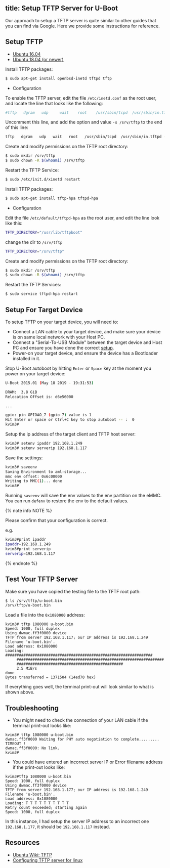 title: Setup TFTP Server for U-Boot
---

Our approach to setup a TFTP server is quite similar to other guides that you can find via Google.
Here we provide some instructions for reference.

## Setup TFTP

<ul class="nav nav-tabs" id="myTab" role="tablist">
  <li class="nav-item" role="presentation">
    <a class="nav-link active" id="16.04-tab" data-toggle="tab" href="#16.04" role="tab" aria-controls="16.04" aria-selected="true">Ubuntu 16.04</a>
  </li>
  <li class="nav-item" role="presentation">
    <a class="nav-link" id="18.04-tab" data-toggle="tab" href="#18.04" role="tab" aria-controls="18.04" aria-selected="false">Ubuntu 18.04 (or newer)</a>
  </li>
</ul>
<div class="tab-content" id="myTabContent">
<div class="tab-pane fade show active" id="16.04" role="tabpanel" aria-labelledby="16.04-tab">

Install TFTP packages:

```bash
$ sudo apt-get install openbsd-inetd tftpd tftp
```

* Configuration

To enable the TFTP server, edit the file `/etc/inetd.conf` as the root user, and locate the line that looks like the following:

```bash
#tftp   dgram   udp     wait    root    /usr/sbin/tcpd  /usr/sbin/in.tftpd
```

Uncomment this line, and add the option and value `-s /srv/tftp` to the end of this line: 

```bash
tftp   dgram   udp   wait   root   /usr/sbin/tcpd  /usr/sbin/in.tftpd -s /srv/tftp
```

Create and modify permissions on the TFTP root directory:

```bash
$ sudo mkdir /srv/tftp
$ sudo chown -R $(whoami) /srv/tftp
```

Restart the TFTP Service:

```bash
$ sudo /etc/init.d/xinetd restart
```
</div>

<div class="tab-pane fade show" id="18.04" role="tabpanel" aria-labelledby="18.04-tab">

Install TFTP packages:

```bash
$ sudo apt-get install tftp-hpa tftpd-hpa
```

* Configuration

Edit the file `/etc/default/tftpd-hpa` as the root user, and edit the line look like this:

```bash
TFTP_DIRECTORY="/usr/lib/tftpboot"
```

change the dir to `/srv/tftp`

```bash
TFTP_DIRECTORY="/srv/tftp"
```
Create and modify permissions on the TFTP root directory:

```bash
$ sudo mkdir /srv/tftp
$ sudo chown -R $(whoami) /srv/tftp
```
Restart the TFTP Services:

```bash
$ sudo service tftpd-hpa restart
```

</div>
</div>

## Setup For Target Device
To setup TFTP on your target device, you will need to:

* Connect a LAN cable to your target device, and make sure your device is on same local network with your Host PC.
* Connect a "Serial-To-USB Module" between the target device and Host PC and ensure you have done the correct [setup](/vim1/SetupSerialTool.html).
* Power-on your target device, and ensure the device has a Bootloader installed in it.

Stop U-Boot autoboot by hitting `Enter` or `Space` key at the moment you power on your target device:

```bash
U-Boot 2015.01 (May 18 2019 - 19:31:53)

DRAM:  3.8 GiB
Relocation Offset is: d6e56000

...

gpio: pin GPIOAO_7 (gpio 7) value is 1
Hit Enter or space or Ctrl+C key to stop autoboot -- :  0 
kvim3#
```

Setup the ip address of the target client and TFTP host server:

```bash
kvim3# setenv ipaddr 192.168.1.249
kvim3# setenv serverip 192.168.1.117
```

Save the settings:

```bash
kvim3# saveenv
Saving Environment to aml-storage...
mmc env offset: 0x6c00000 
Writing to MMC(1)... done
kvim3#
```
Running `saveenv` will save the env values to the env partition on the eMMC. You can run `defenv` to restore the env to the default values.

{% note info NOTE %}

Please confirm that your configuration is correct.

e.g.

```bash
kvim3#print ipaddr
ipaddr=192.168.1.249
kvim3#print serverip
serverip=192.168.1.117
```

{% endnote %}

## Test Your TFTP Server

Make sure you have copied the testing file to the TFTF root path:

```bash
$ ls /srv/tftp/u-boot.bin
/srv/tftp/u-boot.bin
```

Load a file into the `0x1080000` address:
```
kvim3# tftp 1080000 u-boot.bin
Speed: 1000, full duplex
Using dwmac.ff3f0000 device
TFTP from server 192.168.1.117; our IP address is 192.168.1.249
Filename 'u-boot.bin'.
Load address: 0x1080000
Loading: #################################################################
	 #################################################################
	 ###############################################
	 2.5 MiB/s
done
Bytes transferred = 1371504 (14ed70 hex)

```
If everything goes well, the terminal print-out will look similar to what is shown above.


## Troubleshooting
* You might need to check the connection of your LAN cable if the terminal print-out looks like:
```
kvim3# tftp 1080000 u-boot.bin
dwmac.ff3f0000 Waiting for PHY auto negotiation to complete......... TIMEOUT !
dwmac.ff3f0000: No link.
kvim3#
```

* You could have entered an incorrect server IP or Error filename address if the print-out looks like:
```
kvim3#tftp 1080000 u-boot.bin
Speed: 1000, full duplex
Using dwmac.ff3f0000 device
TFTP from server 192.168.1.177; our IP address is 192.168.1.249
Filename 'u-boot.bin'.
Load address: 0x1080000
Loading: T T T T T T T T T T 
Retry count exceeded; starting again
Speed: 1000, full duplex
```
In this instance, I had setup the server IP address to an incorrect one `192.168.1.177`, it should be `192.168.1.117` instead.

## Resources
* [Ubuntu Wiki: TFTP](https://help.ubuntu.com/community/TFTP)
* [Configuring TFTP server for linux](http://venkateshabbarapu.blogspot.com/2012/10/configuring-tftp-server-for-linux.html)
